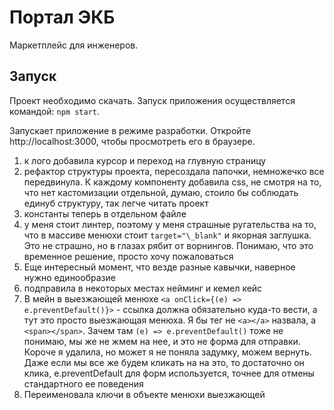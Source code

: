 # Портал ЭКБ

Маркетплейс для инженеров.

## Запуск

Проект необходимо скачать. Запуск приложения осуществляется командой: `npm start`.

Запускает приложение в режиме разработки. Откройте http://localhost:3000, чтобы просмотреть его в браузере.

1. к лого добавила курсор и переход на глувную страницу
2. рефактор структуры проекта, пересоздала папочки, немножечко все передвинула. К каждому компоненту добавила css, не смотря на то, что нет кастомизации отдельной, думаю, стоило бы соблюдать единуб структуру, так легче читать проект
3. константы теперь в отдельном файле
4. у меня стоит линтер, поэтому у меня страшные ругательства на то, что в массиве менюхи стоит `target="\_blank"` и якорная заглушка. Это не страшно, но в глазах рябит от ворнингов. Понимаю, что это временное решение, просто хочу пожаловаться
5. Еще интересный момент, что везде разные кавычки, наверное нужно единообразие
6. подправила в некоторых местах нейминг и кемел кейс
7. В мейн в выезжающей менюхе `<a onClick={(e) => e.preventDefault()}>` - ссылка должна обязательно куда-то вести, а тут это просто выезжающая менюха. Я бы тег не `<a></a>` назвала, а `<span></span>`. Зачем там `(e) => e.preventDefault()` тоже не понимаю, мы же не жмем на нее, и это не форма для отправки. Короче я удалила, но может я не поняла задумку, можем вернуть. Даже если мы все же будем кликать на на это, то достаточно он клика, e.preventDefault для форм используется, точнее для отмены стандартного ее поведения
8. Переименовала ключи в объекте менюхи выезжающей
